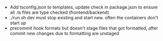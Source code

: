 - Add tsconfig.json to templates, update check in package.json to ensure all .ts files are type checked (frontend/backend)
- ./run.sh dev must stop existing and start new. often the containers don't start up
- precommit hook formats but doesn't stage files that got formatted, after commit new changes due to formatting are unstaged